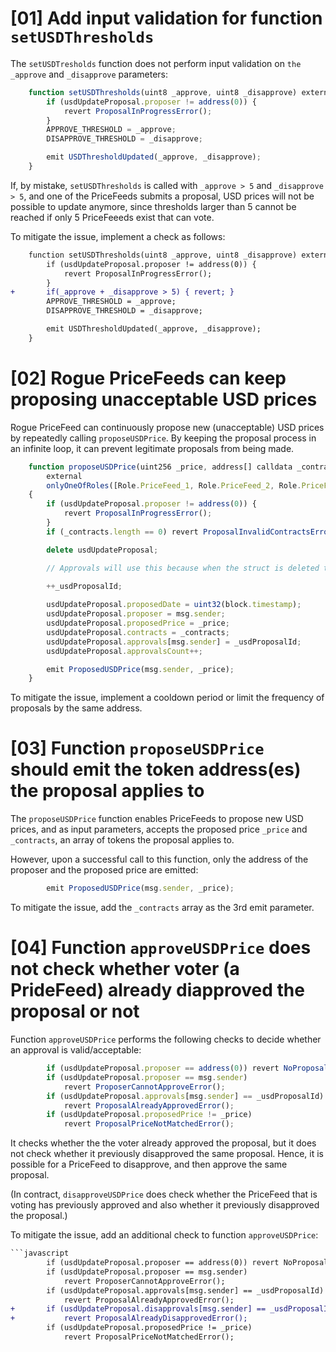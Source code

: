 # [01] Add input validation for function `setUSDThresholds`

The `setUSDTresholds` function does not perform input validation on `the _approve` and `_disapprove` parameters:

```javascript
    function setUSDThresholds(uint8 _approve, uint8 _disapprove) external onlyAdmin {
        if (usdUpdateProposal.proposer != address(0)) {
            revert ProposalInProgressError();
        }
        APPROVE_THRESHOLD = _approve; 
        DISAPPROVE_THRESHOLD = _disapprove;

        emit USDThresholdUpdated(_approve, _disapprove);
    }
```

If, by mistake, `setUSDThresholds` is called with `_approve > 5` and `_disapprove > 5`, and one of the PriceFeeds submits a proposal, USD prices will not be possible to update anymore, since thresholds larger than 5 cannot be reached if only 5 PriceFeeeds exist that can vote.

To mitigate the issue, implement a check as follows:

```diff
    function setUSDThresholds(uint8 _approve, uint8 _disapprove) external onlyAdmin {
        if (usdUpdateProposal.proposer != address(0)) {
            revert ProposalInProgressError();
        }
+       if(_approve + _disapprove > 5) { revert; }
        APPROVE_THRESHOLD = _approve; 
        DISAPPROVE_THRESHOLD = _disapprove;

        emit USDThresholdUpdated(_approve, _disapprove);
    }
```


# [02] Rogue PriceFeeds can keep proposing unacceptable USD prices

Rogue PriceFeed can continuously propose new (unacceptable) USD prices by repeatedly calling `proposeUSDPrice`. By keeping the proposal process in an infinite loop, it can prevent legitimate proposals from being made.


```javascript
    function proposeUSDPrice(uint256 _price, address[] calldata _contracts)
        external
        onlyOneOfRoles([Role.PriceFeed_1, Role.PriceFeed_2, Role.PriceFeed_3, Role.PriceFeed_4, Role.PriceFeed_5])
    {
        if (usdUpdateProposal.proposer != address(0)) {
            revert ProposalInProgressError();
        }
        if (_contracts.length == 0) revert ProposalInvalidContractsError();

        delete usdUpdateProposal;

        // Approvals will use this because when the struct is deleted the approvals remain
        
        ++_usdProposalId;

        usdUpdateProposal.proposedDate = uint32(block.timestamp);
        usdUpdateProposal.proposer = msg.sender;
        usdUpdateProposal.proposedPrice = _price;
        usdUpdateProposal.contracts = _contracts;
        usdUpdateProposal.approvals[msg.sender] = _usdProposalId;
        usdUpdateProposal.approvalsCount++; 

        emit ProposedUSDPrice(msg.sender, _price); 
    }
```

To mitigate the issue, implement a cooldown period or limit the frequency of proposals by the same address.


# [03] Function `proposeUSDPrice` should emit the token address(es) the proposal applies to

The `proposeUSDPrice` function enables PriceFeeds to propose new USD prices, and as input parameters, accepts the proposed price `_price` and `_contracts`, an array of tokens the proposal applies to.

However, upon a successful call to this function, only the address of the proposer and the proposed price are emitted:

```javascript
        emit ProposedUSDPrice(msg.sender, _price); 
```

To mitigate the issue, add the `_contracts` array as the 3rd emit parameter.

# [04] Function `approveUSDPrice` does not check whether voter (a PrideFeed) already diapproved the proposal or not

Function `approveUSDPrice` performs the following checks to decide whether an approval is valid/acceptable:

```javascript
        if (usdUpdateProposal.proposer == address(0)) revert NoProposalError();
        if (usdUpdateProposal.proposer == msg.sender)
            revert ProposerCannotApproveError();
        if (usdUpdateProposal.approvals[msg.sender] == _usdProposalId)
            revert ProposalAlreadyApprovedError();
        if (usdUpdateProposal.proposedPrice != _price)
            revert ProposalPriceNotMatchedError();
```

It checks whether the the voter already approved the proposal, but it does not check whether it previously disapproved the same proposal. Hence, it is possible for a PriceFeed to disapprove, and then approve the same proposal.

(In contract, `disapproveUSDPrice` does check whether the PriceFeed that is voting has previously approved and also whether it previously disapproved the proposal.)

To mitigate the issue, add an additional check to function `approveUSDPrice`:

```diff
```javascript
        if (usdUpdateProposal.proposer == address(0)) revert NoProposalError();
        if (usdUpdateProposal.proposer == msg.sender)
            revert ProposerCannotApproveError();
        if (usdUpdateProposal.approvals[msg.sender] == _usdProposalId)
            revert ProposalAlreadyApprovedError();
+       if (usdUpdateProposal.disapprovals[msg.sender] == _usdProposalId)
+           revert ProposalAlreadyDisapprovedError();
        if (usdUpdateProposal.proposedPrice != _price)
            revert ProposalPriceNotMatchedError();
```
```

